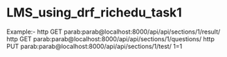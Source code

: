 ﻿# LMS_using_drf_richedu_task1
 
 Example:-
		 http GET  parab:parab@localhost:8000/api/api/sections/1/result/
			http GET  parab:parab@localhost:8000/api/api/sections/1/questions/
			http PUT  parab:parab@localhost:8000/api/api/sections/1/test/ 1=1
